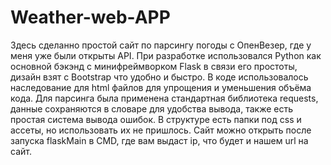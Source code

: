 # Weather-web-APP
Здесь сделанно простой сайт по парсингу погоды с ОпенВезер, где у меня уже были открыты API.
При разработке использовался Python как основной бэкэнд с минифреймворком Flask в связи его простоты, дизайн взят с Bootstrap что удобно и быстро.
В коде использовалось наследование для html файлов для упрощения и уменьшения объёма кода.
Для парсинга была применена стандартная библиотека requests, данные сохраняются в словаре для удобства вывода, также есть простая система вывода ошибок.
В структуре есть папки под css и ассеты, но использовать их не пришлось.
Сайт можно открыть после запуска flaskMain в CMD, где вам выдаст ip, что будет и нашем url на сайт.

